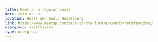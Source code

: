 ```yaml
---
title: Meet on a regular basis
date: 2018-06-29
location: Heart and Soul, Heidelberg
link: https://www.meetup.com/back-to-the-future/events/hmcmfpyxjbmc/
usergroup: smalltalkrn
type: usergroup
---
```

